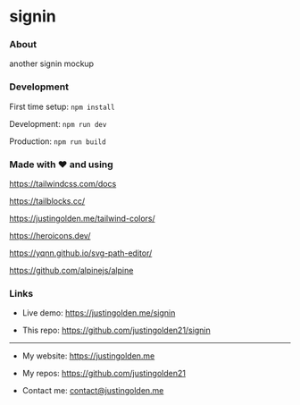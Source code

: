 # signin

### About

another signin mockup

### Development

First time setup: `npm install`

Development: `npm run dev`

Production: `npm run build`

### Made with :heart: and using

https://tailwindcss.com/docs

https://tailblocks.cc/

https://justingolden.me/tailwind-colors/

https://heroicons.dev/

https://yqnn.github.io/svg-path-editor/

https://github.com/alpinejs/alpine

### Links

- Live demo: https://justingolden.me/signin

- This repo: https://github.com/justingolden21/signin

<hr>

- My website: https://justingolden.me

- My repos: https://github.com/justingolden21

- Contact me: contact@justingolden.me
